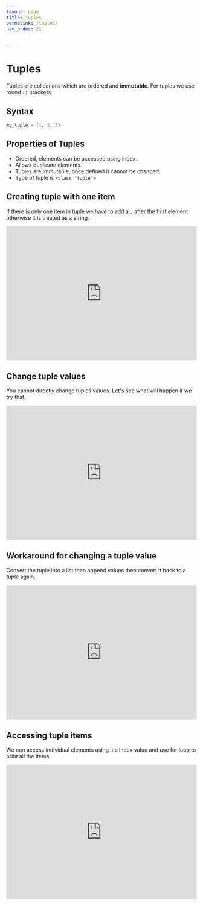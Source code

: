 ```yaml
---
layout: page
title: Tuples
permalink: /tuples/
nav_order: 21


---
```

# Tuples
Tuples are collections which are ordered and **immutable**. For tuples we use round `()` brackets.

## Syntax

```python
my_tuple = (1, 2, 3)
```
## Properties of Tuples
* Ordered, elements can be accessed using index.
* Allows duplicate elements.
* Tuples are immutable, once defined it cannot be changed.
* Type of tuple is `<class 'tuple'>` 

## Creating tuple with one item
If there is only one item in tuple we have to add a `,` after the first element otherwise it is treated as a string.

<div class="code-example">
<iframe src="https://trinket.io/embed/python3/70a0c02d0d" width="100%" height="356" frameborder="0" marginwidth="0" marginheight="0" allowfullscreen></iframe>
</div>

## Change tuple values

You cannot directly change tuples values. Let's see what will happen if we try that.


<div class="code-example">
<iframe src="https://trinket.io/embed/python3/cd33973aa7" width="100%" height="356" frameborder="0" marginwidth="0" marginheight="0" allowfullscreen></iframe>
</div>

## Workaround for changing a tuple value

Convert the tuple into a list then append values then convert it back to a tuple again.


<div class="code-example">
<iframe src="https://trinket.io/embed/python3/24a1e0bd75" width="100%" height="356" frameborder="0" marginwidth="0" marginheight="0" allowfullscreen></iframe>
</div>

## Accessing tuple items
We can access individual elements using it's index value and use for loop to print all the items.


<div class="code-example">
<iframe src="https://trinket.io/embed/python3/1d07f5fc3e" width="100%" height="356" frameborder="0" marginwidth="0" marginheight="0" allowfullscreen></iframe>
</div>
